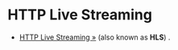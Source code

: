 HTTP Live Streaming
===================

* [HTTP Live Streaming &raquo;](http://en.wikipedia.org/wiki/HTTP_Live_Streaming) (also known as **HLS**) .
